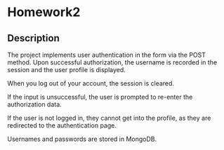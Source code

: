 
# Homework2

## Description
The project implements user authentication in the form via the POST method. Upon successful authorization, the username is recorded in the session and the user profile is displayed. 

When you log out of your account, the session is cleared.

If the input is unsuccessful, the user is prompted to re-enter the authorization data.

If the user is not logged in, they cannot get into the profile, as they are redirected to the authentication page.

Usernames and passwords are stored in MongoDB.





